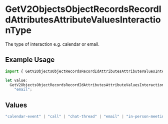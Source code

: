 # GetV2ObjectsObjectRecordsRecordIdAttributesAttributeValuesInteractionType

The type of interaction e.g. calendar or email.

## Example Usage

```typescript
import { GetV2ObjectsObjectRecordsRecordIdAttributesAttributeValuesInteractionType } from "attio-js/models/operations/getv2objectsobjectrecordsrecordidattributesattributevalues.js";

let value:
  GetV2ObjectsObjectRecordsRecordIdAttributesAttributeValuesInteractionType =
    "email";
```

## Values

```typescript
"calendar-event" | "call" | "chat-thread" | "email" | "in-person-meeting" | "meeting"
```